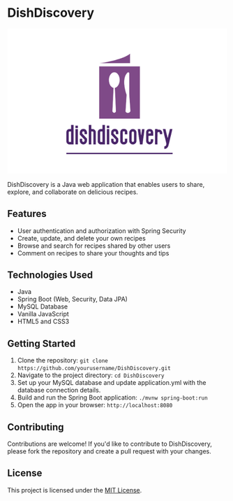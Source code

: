 # DishDiscovery

![Logo of the app](logo-without-background.png)

DishDiscovery is a Java web application that enables users to share, explore, and collaborate on delicious recipes.

## Features

- User authentication and authorization with Spring Security
- Create, update, and delete your own recipes
- Browse and search for recipes shared by other users
- Comment on recipes to share your thoughts and tips

## Technologies Used

- Java
- Spring Boot (Web, Security, Data JPA)
- MySQL Database
- Vanilla JavaScript
- HTML5 and CSS3

## Getting Started

1. Clone the repository: `git clone https://github.com/yourusername/DishDiscovery.git`
2. Navigate to the project directory: `cd DishDiscovery`
3. Set up your MySQL database and update application.yml with the database connection details.
4. Build and run the Spring Boot application: `./mvnw spring-boot:run`
5. Open the app in your browser: `http://localhost:8080`

## Contributing

Contributions are welcome! If you'd like to contribute to DishDiscovery, please fork the repository and create a pull request with your changes.

## License

This project is licensed under the [MIT License](LICENSE).